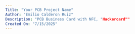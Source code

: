 ```yaml
---
Title: "Your PCB Project Name"
Author: "Emilio Calderon Ruiz"
Description: "PCB Business Card with NFC, "Hackercard""
Created On: "7/15/2025"
---
```

